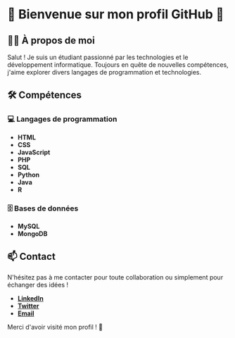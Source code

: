 # 🌟 Bienvenue sur mon profil GitHub 🌟

## 👨‍🎓 À propos de moi

Salut ! Je suis un étudiant passionné par les technologies et le développement informatique. Toujours en quête de nouvelles compétences, j'aime explorer divers langages de programmation et technologies.

## 🛠️ Compétences

### 💻 Langages de programmation
- **HTML**
- **CSS**
- **JavaScript**
- **PHP**
- **SQL**
- **Python**
- **Java**
- **R**

### 🗄️ Bases de données
- **MySQL**
- **MongoDB**

## 📫 Contact

N'hésitez pas à me contacter pour toute collaboration ou simplement pour échanger des idées !

- **[LinkedIn](https://www.linkedin.com/in/votreprofil)**
- **[Twitter](https://twitter.com/votreprofil)**
- **[Email](mailto:votremail@example.com)**

Merci d'avoir visité mon profil ! 🌟
